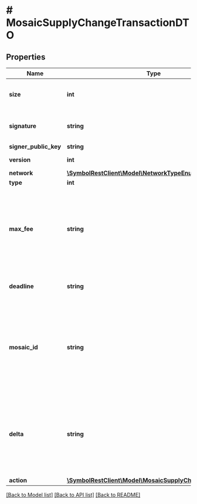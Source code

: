 # # MosaicSupplyChangeTransactionDTO

## Properties

Name | Type | Description | Notes
------------ | ------------- | ------------- | -------------
**size** | **int** | A number that allows uint 32 values. |
**signature** | **string** | Entity&#39;s signature generated by the signer. |
**signer_public_key** | **string** | Public key. |
**version** | **int** | Entity version. |
**network** | [**\SymbolRestClient\Model\NetworkTypeEnum**](NetworkTypeEnum.md) |  |
**type** | **int** |  |
**max_fee** | **string** | Absolute amount. An amount of 123456789 (absolute) for a mosaic with divisibility 6 means 123.456789 (relative). |
**deadline** | **string** | Duration expressed in number of blocks. |
**mosaic_id** | **string** | Mosaic identifier. If the most significant bit of byte 0 is set, a namespaceId (alias) is used instead of the real mosaic identifier. |
**delta** | **string** | Absolute amount. An amount of 123456789 (absolute) for a mosaic with divisibility 6 means 123.456789 (relative). |
**action** | [**\SymbolRestClient\Model\MosaicSupplyChangeActionEnum**](MosaicSupplyChangeActionEnum.md) |  |

[[Back to Model list]](../../README.md#models) [[Back to API list]](../../README.md#endpoints) [[Back to README]](../../README.md)
